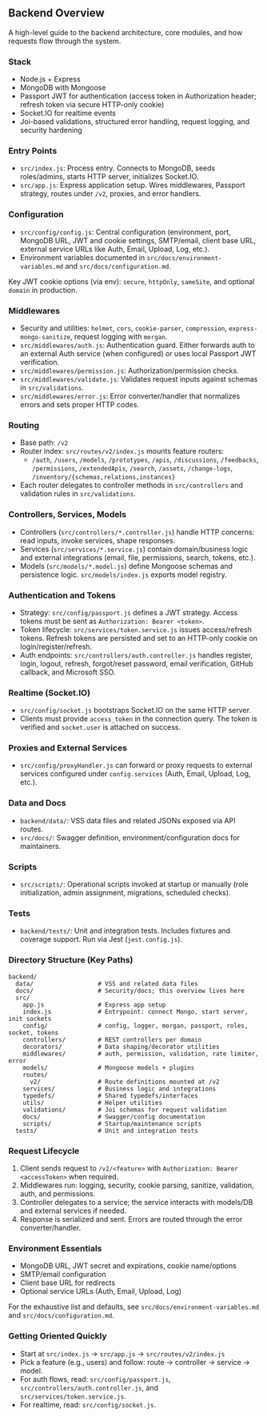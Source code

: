 ## Backend Overview

A high-level guide to the backend architecture, core modules, and how requests flow through the system.

### Stack
- Node.js + Express
- MongoDB with Mongoose
- Passport JWT for authentication (access token in Authorization header; refresh token via secure HTTP-only cookie)
- Socket.IO for realtime events
- Joi-based validations, structured error handling, request logging, and security hardening

### Entry Points
- `src/index.js`: Process entry. Connects to MongoDB, seeds roles/admins, starts HTTP server, initializes Socket.IO.
- `src/app.js`: Express application setup. Wires middlewares, Passport strategy, routes under `/v2`, proxies, and error handlers.

### Configuration
- `src/config/config.js`: Central configuration (environment, port, MongoDB URL, JWT and cookie settings, SMTP/email, client base URL, external service URLs like Auth, Email, Upload, Log, etc.).
- Environment variables documented in `src/docs/environment-variables.md` and `src/docs/configuration.md`.

Key JWT cookie options (via env): `secure`, `httpOnly`, `sameSite`, and optional `domain` in production.

### Middlewares
- Security and utilities: `helmet`, `cors`, `cookie-parser`, `compression`, `express-mongo-sanitize`, request logging with `morgan`.
- `src/middlewares/auth.js`: Authentication guard. Either forwards auth to an external Auth service (when configured) or uses local Passport JWT verification.
- `src/middlewares/permission.js`: Authorization/permission checks.
- `src/middlewares/validate.js`: Validates request inputs against schemas in `src/validations`.
- `src/middlewares/error.js`: Error converter/handler that normalizes errors and sets proper HTTP codes.

### Routing
- Base path: `/v2`
- Router index: `src/routes/v2/index.js` mounts feature routers:
  - `/auth`, `/users`, `/models`, `/prototypes`, `/apis`, `/discussions`, `/feedbacks`, `/permissions`, `/extendedApis`, `/search`, `/assets`, `/change-logs`, `/inventory/{schemas,relations,instances}`
- Each router delegates to controller methods in `src/controllers` and validation rules in `src/validations`.

### Controllers, Services, Models
- Controllers (`src/controllers/*.controller.js`) handle HTTP concerns: read inputs, invoke services, shape responses.
- Services (`src/services/*.service.js`) contain domain/business logic and external integrations (email, file, permissions, search, tokens, etc.).
- Models (`src/models/*.model.js`) define Mongoose schemas and persistence logic. `src/models/index.js` exports model registry.

### Authentication and Tokens
- Strategy: `src/config/passport.js` defines a JWT strategy. Access tokens must be sent as `Authorization: Bearer <token>`.
- Token lifecycle: `src/services/token.service.js` issues access/refresh tokens. Refresh tokens are persisted and set to an HTTP-only cookie on login/register/refresh.
- Auth endpoints: `src/controllers/auth.controller.js` handles register, login, logout, refresh, forgot/reset password, email verification, GitHub callback, and Microsoft SSO.

### Realtime (Socket.IO)
- `src/config/socket.js` bootstraps Socket.IO on the same HTTP server.
- Clients must provide `access_token` in the connection query. The token is verified and `socket.user` is attached on success.

### Proxies and External Services
- `src/config/proxyHandler.js` can forward or proxy requests to external services configured under `config.services` (Auth, Email, Upload, Log, etc.).

### Data and Docs
- `backend/data/`: VSS data files and related JSONs exposed via API routes.
- `src/docs/`: Swagger definition, environment/configuration docs for maintainers.

### Scripts
- `src/scripts/`: Operational scripts invoked at startup or manually (role initialization, admin assignment, migrations, scheduled checks).

### Tests
- `backend/tests/`: Unit and integration tests. Includes fixtures and coverage support. Run via Jest (`jest.config.js`).

### Directory Structure (Key Paths)
```
backend/
  data/                  # VSS and related data files
  docs/                  # Security/docs; this overview lives here
  src/
    app.js               # Express app setup
    index.js             # Entrypoint: connect Mongo, start server, init sockets
    config/              # config, logger, morgan, passport, roles, socket, tokens
    controllers/         # REST controllers per domain
    decorators/          # Data shaping/decorator utilities
    middlewares/         # auth, permission, validation, rate limiter, error
    models/              # Mongoose models + plugins
    routes/
      v2/                # Route definitions mounted at /v2
    services/            # Business logic and integrations
    typedefs/            # Shared typedefs/interfaces
    utils/               # Helper utilities
    validations/         # Joi schemas for request validation
    docs/                # Swagger/config documentation
    scripts/             # Startup/maintenance scripts
  tests/                 # Unit and integration tests
```

### Request Lifecycle
1. Client sends request to `/v2/<feature>` with `Authorization: Bearer <accessToken>` when required.
2. Middlewares run: logging, security, cookie parsing, sanitize, validation, auth, and permissions.
3. Controller delegates to a service; the service interacts with models/DB and external services if needed.
4. Response is serialized and sent. Errors are routed through the error converter/handler.

### Environment Essentials
- MongoDB URL, JWT secret and expirations, cookie name/options
- SMTP/email configuration
- Client base URL for redirects
- Optional service URLs (Auth, Email, Upload, Log)

For the exhaustive list and defaults, see `src/docs/environment-variables.md` and `src/docs/configuration.md`.

### Getting Oriented Quickly
- Start at `src/index.js` → `src/app.js` → `src/routes/v2/index.js`
- Pick a feature (e.g., users) and follow: route → controller → service → model.
- For auth flows, read: `src/config/passport.js`, `src/controllers/auth.controller.js`, and `src/services/token.service.js`.
- For realtime, read: `src/config/socket.js`.
